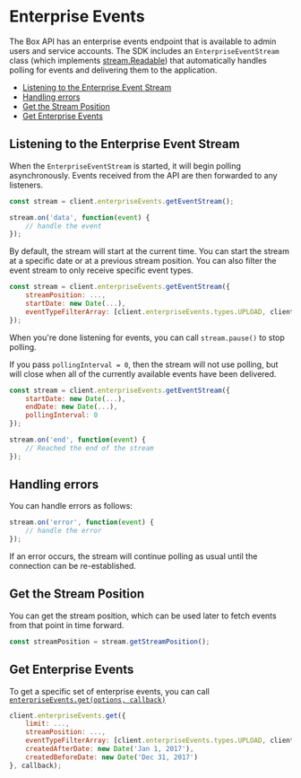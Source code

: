 Enterprise Events
======

The Box API has an enterprise events endpoint that is available to admin users and service accounts.
The SDK includes an `EnterpriseEventStream` class (which implements
[stream.Readable](https://nodejs.org/api/stream.html#stream_readable_streams)) that automatically
handles polling for events and delivering them to the application.

* [Listening to the Enterprise Event Stream](#listening-to-the-enterprise-event-stream)
* [Handling errors](#handling-errors)
* [Get the Stream Position](#get-the-stream-position)
* [Get Enterprise Events](#get-enterprise-events)

Listening to the Enterprise Event Stream
----------------------------------------

When the `EnterpriseEventStream` is started, it will begin polling asynchronously.
Events received from the API are then forwarded to any listeners.

```js
const stream = client.enterpriseEvents.getEventStream();

stream.on('data', function(event) {
    // handle the event
});
```

By default, the stream will start at the current time.  You can start the stream
at a specific date or at a previous stream position.  You can also filter the event stream to
only receive specific event types.

```js
const stream = client.enterpriseEvents.getEventStream({
    streamPosition: ...,
    startDate: new Date(...),
    eventTypeFilterArray: [client.enterpriseEvents.types.UPLOAD, client.enterpriseEvents.types.DOWNLOAD, ...]
});
```

When you're done listening for events, you can call `stream.pause()` to stop polling.

If you pass `pollingInterval = 0`, then the stream will not use polling, but will close when
all of the currently available events have been delivered.

```js
const stream = client.enterpriseEvents.getEventStream({
    startDate: new Date(...),
    endDate: new Date(...),
    pollingInterval: 0
});

stream.on('end', function(event) {
    // Reached the end of the stream
});
```

Handling errors
---------------
You can handle errors as follows:

```js
stream.on('error', function(event) {
    // handle the error
});
```

If an error occurs, the stream will continue polling as usual until the connection can be re-established.

Get the Stream Position
-----------------------

You can get the stream position, which can be used later to
fetch events from that point in time forward.

```js
const streamPosition = stream.getStreamPosition();
```

Get Enterprise Events
---------------------

To get a specific set of enterprise events, you can call
[`enterpriseEvents.get(options, callback)`](http://opensource.box.com/box-node-sdk/EnterpriseEvents.html#get)

```js
client.enterpriseEvents.get({
    limit: ...,
    streamPosition: ...,
    eventTypeFilterArray: [client.enterpriseEvents.types.UPLOAD, client.enterpriseEvents.types.DOWNLOAD, ...],
    createdAfterDate: new Date('Jan 1, 2017'),
    createdBeforeDate: new Date('Dec 31, 2017')
}, callback);
```
